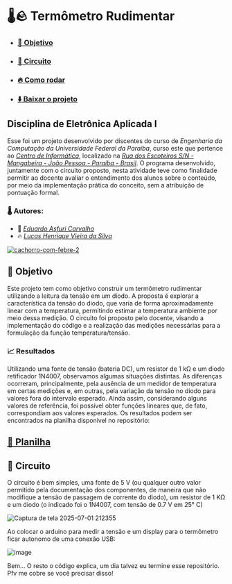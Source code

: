 # :thermometer::rock: Termômetro Rudimentar

- ### [:dart: Objetivo](#dart-objetivo-1)
- ### [:ice_cube: Circuito](#ice_cube-circuito-1)
- ### [:fire: Como rodar](#fire-como-rodar-1)
- ### [:arrow_down: Baixar o projeto](https://github.com/hvslucas/termometro/archive/refs/heads/main.zip)

## Disciplina de Eletrônica Aplicada I

Esse foi um projeto desenvolvido por discentes do curso de *Engenharia da Computação da Universidade Federal da Paraíba*, curso este que pertence ao *[Centro de Informática](http://ci.ufpb.br/)*, localizado na *[Rua dos Escoteiros S/N - Mangabeira - João Pessoa - Paraíba - Brasil](https://g.co/kgs/xobLzCE)*. O programa desenvolvido, juntamente com o circuito proposto, nesta atividade teve como finalidade permitir ao docente avaliar o entendimento dos alunos sobre o conteúdo, por meio da implementação prática do conceito, sem a atribuição de pontuação formal.

### :thermometer: Autores:

-  :ice_cube:  *[Eduardo Asfuri Carvalho](https://github.com/Asfuri)*
-  :fire:  *[Lucas Henrique Vieira da Silva](https://github.com/hvslucas)*

[![cachorro-com-febre-_2_](https://github.com/user-attachments/assets/90730a3e-68d8-423f-a419-95b36df38b5d)](#thermometerrock-termômetro-rudimentar)

## :dart: Objetivo

Este projeto tem como objetivo construir um termômetro rudimentar utilizando a leitura da tensão em um diodo. A proposta é explorar a característica da tensão do diodo, que varia de forma aproximadamente linear com a temperatura, permitindo estimar a temperatura ambiente por meio dessa medição. O circuito foi proposto pelo docente, visando a implementação do código e a realização das medições necessárias para a formulação da função temperatura/tensão.

### :chart_with_upwards_trend: Resultados

Utilizando uma fonte de tensão (bateria DC), um resistor de 1 kΩ e um diodo retificador 1N4007, observamos algumas situações distintas. As diferenças ocorreram, principalmente, pela ausência de um medidor de temperatura em certas medições e, em outras, pela variação da tensão no diodo para valores fora do intervalo esperado. Ainda assim, considerando alguns valores de referência, foi possível obter funções lineares que, de fato, correspondiam aos valores esperados. Os resultados podem ser encontrados na planilha disponível no repositório:

## 	[:open_file_folder: Planilha](medicoes_diodos.xlsx)

## :ice_cube: Circuito

O circuito é bem simples, uma fonte de 5 V (ou qualquer outro valor permitido pela documentação dos componentes, de maneira que não modifique a tensão de passagem de corrente do diodo), um resistor de 1 KΩ e um diodo (o indicado foi o 1N4007, com tensão de 0.7 V em 25° C)

![Captura de tela 2025-07-01 212355](https://github.com/user-attachments/assets/465bfb04-5efd-4c8e-bb27-1bad10451208)

Ao colocar o arduino para medir a tensão e um display para o termômetro ficar autonomo de uma conexão USB:

![image](https://github.com/user-attachments/assets/c3b265f5-f05f-4036-b20a-637d4db7b42e)

Bem... O resto o código explica, um dia talvez eu termine esse repositório. Pfv me cobre se você precisar disso!



